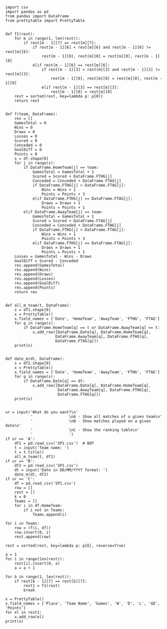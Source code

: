     import csv
    import pandas as pd
    from pandas import DataFrame
    from prettytable import PrettyTable


    def f1(rest):
        for m in range(1, len(rest)):
            if rest[m - 1][7] == rest[m][7]:
                if rest[m - 1][6] < rest[m][6] and rest[m - 1][6] != rest[m][6]:
                    rest[m - 1][0], rest[m][0] = rest[m][0], rest[m - 1][0]
                elif rest[m - 1][6] == rest[m][6]:
                    if rest[m - 1][3] < rest[m][3] and rest[m - 1][3] != rest[m][3]:
                        rest[m - 1][0], rest[m][0] = rest[m][0], rest[m - 1][0]
                    elif rest[m - 1][3] == rest[m][3]:
                        rest[m - 1][0] = rest[m][0]
        rest = sorted(rest, key=lambda p: p[0])
        return rest


    def f(team, DataFrame):
        res = []
        GamesTotal = 0
        Wins = 0
        Draws = 0
        Losses = 0
        Scored = 0
        Conceded = 0
        GoalDiff = 0
        Points = 0
        s = df.shape[0]
        for j in range(s):
            if DataFrame.HomeTeam[j] == team:
                GamesTotal = GamesTotal + 1
                Scored = Scored + DataFrame.FTHG[j]
                Conceded = Conceded + DataFrame.FTAG[j]
                if DataFrame.FTHG[j] > DataFrame.FTAG[j]:
                    Wins = Wins + 1
                    Points = Points + 3
                elif DataFrame.FTHG[j] == DataFrame.FTAG[j]:
                    Draws = Draws + 1
                    Points = Points + 1
            elif DataFrame.AwayTeam[j] == team:
                GamesTotal = GamesTotal + 1
                Scored = Scored + DataFrame.FTAG[j]
                Conceded = Conceded + DataFrame.FTHG[j]
                if DataFrame.FTHG[j] < DataFrame.FTAG[j]:
                    Wins = Wins + 1
                    Points = Points + 3
                elif DataFrame.FTHG[j] == DataFrame.FTAG[j]:
                    Draws = Draws + 1
                    Points = Points + 1
        Losses = GamesTotal - Wins - Draws
        GoalDiff = Scored - Conceded
        res.append(GamesTotal)
        res.append(Wins)
        res.append(Draws)
        res.append(Losses)
        res.append(GoalDiff)
        res.append(Points)
        return res


    def all_m_team(t, DataFrame):
        s = df1.shape[0]
        x = PrettyTable()
        x.field_names = ['Date', 'HomeTeam', 'AwayTeam', 'FTHG', 'FTAG']
        for q in range(s):
            if DataFrame.HomeTeam[q] == t or DataFrame.AwayTeam[q] == t:
                x.add_row([DataFrame.Date[q], DataFrame.HomeTeam[q],
                          DataFrame.AwayTeam[q], DataFrame.FTHG[q],
                          DataFrame.FTAG[q]])
        print(x)


    def date_m(dt, DataFrame):
        s = df2.shape[0]
        x = PrettyTable()
        x.field_names = ['Date', 'HomeTeam', 'AwayTeam', 'FTHG', 'FTAG']
        for q in range(s):
            if DataFrame.Date[q] == dt:
                x.add_row([DataFrame.Date[q], DataFrame.HomeTeam[q],
                           DataFrame.AwayTeam[q], DataFrame.FTHG[q],
                           DataFrame.FTAG[q]])
        print(x)


    ur = input('What do you want?\n'
               '                \nA - Show all matches of a given team\n'
               '                \nB - Show matches played on a given date\n'
               '                \nC - Show the ranking table\n'
               '                ')
    if ur == 'A':
        df1 = pd.read_csv('SP1.csv')  # ВОТ
        t = input('Team name: ')
        t = t.title()
        all_m_team(t, df1)
    if ur == 'B':
        df2 = pd.read_csv('SP1.csv')
        dt = input('Date in DD/MM/YYYY format: ')
        date_m(dt, df2)
    if ur == 'C':
        df = pd.read_csv('SP1.csv')
        row = []
        rest = []
        k = 0
        Teams = []
        for i in df.HomeTeam:
            if i not in Teams:
                Teams.append(i)

    for i in Teams:
        row = (f(i, df))
        row.insert(0, i)
        rest.append(row)

    rest = sorted(rest, key=lambda p: p[6], reverse=True)

    a = 1
    for i in range(len(rest)):
        rest[i].insert(0, a)
        a = a + 1

    for b in range(1, len(rest)):
        if rest[b - 1][7] == rest[b][7]:
            rest1 = f1(rest)
            break

    x = PrettyTable()
    x.field_names = ['Place', 'Team Name', 'Games', 'W', 'D', 'L', 'GD', 'Points']
    for el in rest1:
        x.add_row(el)
    print(x)
